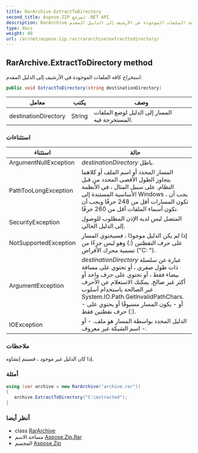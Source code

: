 ```yaml
---
title: RarArchive.ExtractToDirectory
second_title: Aspose.ZIP لمرجع .NET API
description: RarArchive طريقة. استخراج كافة الملفات الموجودة في الأرشيف إلى الدليل المقدم.
type: docs
weight: 40
url: /ar/net/aspose.zip.rar/rararchive/extracttodirectory/
---
```

## RarArchive.ExtractToDirectory method

استخراج كافة الملفات الموجودة في الأرشيف إلى الدليل المقدم.

```csharp
public void ExtractToDirectory(string destinationDirectory)
```

| معامل | يكتب | وصف |
| --- | --- | --- |
| destinationDirectory | String | المسار إلى الدليل لوضع الملفات المستخرجة فيه. |

### استثناءات

| استثناء | حالة |
| --- | --- |
| ArgumentNullException | *destinationDirectory* باطل. |
| PathTooLongException | المسار المحدد أو اسم الملف أو كلاهما يتجاوز الطول الأقصى المحدد من قبل النظام. على سبيل المثال ، في الأنظمة الأساسية المستندة إلى Windows ، يجب أن تكون المسارات أقل من 248 حرفًا ويجب أن تكون أسماء الملفات أقل من 260 حرفًا. |
| SecurityException | المتصل ليس لديه الإذن المطلوب للوصول إلى الدليل الحالي. |
| NotSupportedException | إذا لم يكن الدليل موجودًا ، فسيحتوي المسار على حرف النقطتين (:) وهو ليس جزءًا من تسمية محرك الأقراص ("C: \"). |
| ArgumentException | *destinationDirectory* عبارة عن سلسلة ذات طول صفري ، أو تحتوي على مسافة بيضاء فقط ، أو تحتوي على حرف واحد أو أكثر غير صالح. يمكنك الاستعلام عن الأحرف غير الصالحة باستخدام أسلوب System.IO.Path.GetInvalidPathChars. - أو - يكون المسار مسبوقًا أو يحتوي على حرف نقطتين فقط (:). |
| IOException | الدليل المحدد بواسطة المسار هو ملف. - أو - اسم الشبكة غير معروف. |

### ملاحظات

إذا كان الدليل غير موجود ، فسيتم إنشاؤه.

### أمثلة

```csharp
using (var archive = new RarArchive("archive.rar")) 
{ 
   archive.ExtractToDirectory("C:\extracted");
}
```

### أنظر أيضا

* class [RarArchive](../)
* مساحة الاسم [Aspose.Zip.Rar](../../rararchive/)
* المجسم [Aspose.Zip](../../../)


